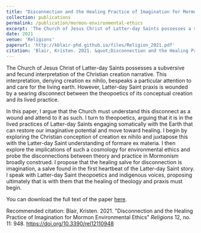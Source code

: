 ```yaml
---
title: "Disconnection and the Healing Practice of Imagination for Mormon Environmental Ethics"
collection: publications
permalink: /publication/mormon-environmental-ethics
excerpt: 'The Church of Jesus Christ of Latter-day Saints possesses a subversive and fecund interpretation of the Christian creation narrative. This interpretation, denying creation <i>ex nihilo</i>, bespeaks a particular attention to and care for the living earth. However, Latter-day Saint praxis is wounded by a searing disconnect between the theopoetics of its conceptual creation and its lived practice.'
date: 2021
venue: 'Religions'
paperurl: 'http://kblair-phd.github.io/files/Religion_2021.pdf'
citation: 'Blair, Kristen. 2021. &quot;Disconnection and the Healing Practice of Imagination for Mormon Environmental Ethics&quot; <i>Religions</i> 12, no. 11: 948. https://doi.org/10.3390/rel12110948'
---
```


The Church of Jesus Christ of Latter-day Saints possesses a subversive and fecund interpretation of the Christian creation narrative. This interpretation, denying creation ex nihilo, bespeaks a particular attention to and care for the living earth. However, Latter-day Saint praxis is wounded by a searing disconnect between the theopoetics of its conceptual creation and its lived practice. 

In this paper, I argue that the Church must understand this disconnect as a wound and attend to it as such. I turn to theopoetics, arguing that it is in the lived practices of Latter-day Saints engaging somatically with the Earth that can restore our imaginative potential and move toward healing. I begin by exploring the Christian conception of creation ex nihilo and juxtapose this with the Latter-day Saint understanding of formare ex materia. I then explore the implications of such a cosmology for environmental ethics and probe the disconnections between theory and practice in Mormonism broadly construed. I propose that the healing salve for disconnection is imagination, a salve found in the first heartbeat of the Latter-day Saint story. I speak with Latter-day Saint theopoetics and indigenous voices, proposing ultimately that is with them that the healing of theology and praxis must begin.

You can download the full text of the paper [here](http://academicpages.github.io/files/Religion_2021.pdf).

Recommended citation: Blair, Kristen. 2021. &quot;Disconnection and the Healing Practice of Imagination for Mormon Environmental Ethics&quot; <i>Religions</i> 12, no. 11: 948. https://doi.org/10.3390/rel12110948
